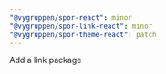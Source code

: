 ```yaml
---
"@vygruppen/spor-react": minor
"@vygruppen/spor-link-react": minor
"@vygruppen/spor-theme-react": patch
---
```


Add a link package
